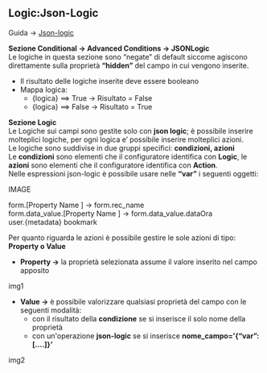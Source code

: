 ## Logic:Json-Logic
Guida  → [Json-logic](https://jsonlogic.com/operations.html)  

**Sezione Conditional → Advanced Conditions → JSONLogic**  
Le logiche in questa sezione sono “negate” di default siccome agiscono direttamente 
sulla proprietà **“hidden”** del campo in cui vengono inserite.  
- Il risultato delle logiche inserite deve essere booleano  
- Mappa logica:
    - {logica} ==> True  → Risultato = False
    - {logica} ==> False → Risultato = True  

**Sezione Logic**  
Le Logiche sui campi sono gestite solo con **json logic**; è possibile inserire molteplici logiche, per ogni logica e’ possibile inserire molteplici azioni.  
Le logiche sono suddivise in due gruppi specifici: **condizioni, azioni**  
Le **condizioni** sono elementi che il configuratore identifica con **Logic**, le **azioni** sono elementi che il configuratore identifica con **Action**.  
Nelle espressioni json-logic è possibile usare nelle **“var”** i seguenti oggetti:  

IMAGE

form.[Property Name ] →  form.rec_name  
form.data_value.[Property Name ]  → form.data_value.dataOra  
user.{metadata}  bookmark

Per quanto riguarda le azioni è possibile gestire le sole azioni di tipo: **Property o Value**   
- **Property →** la proprietà selezionata assume il valore inserito nel campo apposito  

img1

- **Value →** è possibile valorizzare qualsiasi proprietà del campo con le seguenti modalità:  
    - con il risultato della **condizione** se si inserisce il solo nome della proprietà 
    - con un'operazione **json-logic** se si inserisce **nome_campo=’{“var”:[....]}’**  

img2

